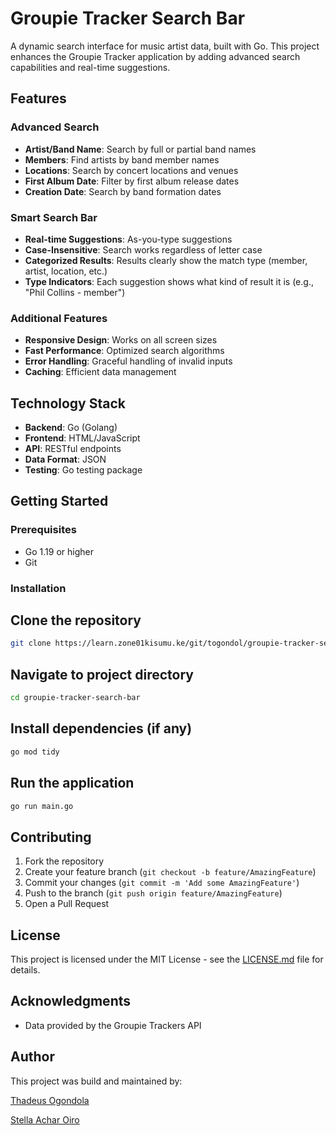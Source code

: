 # Groupie Tracker Search Bar

A dynamic search interface for music artist data, built with Go. This project enhances the Groupie Tracker application by adding advanced search capabilities and real-time suggestions.

## Features

### Advanced Search
- **Artist/Band Name**: Search by full or partial band names
- **Members**: Find artists by band member names
- **Locations**: Search by concert locations and venues
- **First Album Date**: Filter by first album release dates
- **Creation Date**: Search by band formation dates

### Smart Search Bar
- **Real-time Suggestions**: As-you-type suggestions
- **Case-Insensitive**: Search works regardless of letter case
- **Categorized Results**: Results clearly show the match type (member, artist, location, etc.)
- **Type Indicators**: Each suggestion shows what kind of result it is (e.g., "Phil Collins - member")

### Additional Features
- **Responsive Design**: Works on all screen sizes
- **Fast Performance**: Optimized search algorithms
- **Error Handling**: Graceful handling of invalid inputs
- **Caching**: Efficient data management

## Technology Stack

- **Backend**: Go (Golang)
- **Frontend**: HTML/JavaScript
- **API**: RESTful endpoints
- **Data Format**: JSON
- **Testing**: Go testing package

## Getting Started

### Prerequisites
- Go 1.19 or higher
- Git

### Installation
## Clone the repository

```bash
git clone https://learn.zone01kisumu.ke/git/togondol/groupie-tracker-search-bar.git
```

## Navigate to project directory
```bash
cd groupie-tracker-search-bar
```

## Install dependencies (if any)
```bash
go mod tidy
```
## Run the application
```bash
go run main.go
```


## Contributing

1. Fork the repository
2. Create your feature branch (`git checkout -b feature/AmazingFeature`)
3. Commit your changes (`git commit -m 'Add some AmazingFeature'`)
4. Push to the branch (`git push origin feature/AmazingFeature`)
5. Open a Pull Request

## License

This project is licensed under the MIT License - see the [LICENSE.md](LICENSE.md) file for details.

## Acknowledgments

- Data provided by the Groupie Trackers API

## Author

This project was build and maintained by:

[Thadeus Ogondola](https://learn.zone01kisumu.ke/git/togondol/)

[Stella Achar Oiro](https://learn.zone01kisumu.ke/git/steoiro)
